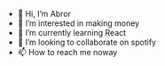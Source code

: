 - 👋 Hi, I’m Abror
- 👀 I’m interested in making money
- 🌱 I’m currently learning React
- 💞️ I’m looking to collaborate on spotify
- 📫 How to reach me noway

<!---
abror-mqv/abror-mqv is a ✨ special ✨ repository because its `README.md` (this file) appears on your GitHub profile.
You can click the Preview link to take a look at your changes.
--->
